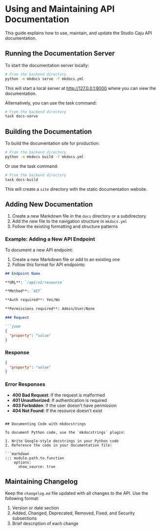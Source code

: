 # Using and Maintaining API Documentation

This guide explains how to use, maintain, and update the Studio Caju API documentation.

## Running the Documentation Server

To start the documentation server locally:

```bash
# From the backend directory
python -m mkdocs serve -f mkdocs.yml
```

This will start a local server at http://127.0.0.1:8000 where you can view the documentation.

Alternatively, you can use the task command:

```bash
# From the backend directory
task docs-serve
```

## Building the Documentation

To build the documentation site for production:

```bash
# From the backend directory
python -m mkdocs build -f mkdocs.yml
```

Or use the task command:

```bash
# From the backend directory
task docs-build
```

This will create a `site` directory with the static documentation website.

## Adding New Documentation

1. Create a new Markdown file in the `docs` directory or a subdirectory
2. Add the new file to the navigation structure in `mkdocs.yml`
3. Follow the existing formatting and structure patterns

### Example: Adding a New API Endpoint

To document a new API endpoint:

1. Create a new Markdown file or add to an existing one
2. Follow this format for API endpoints:

```markdown
## Endpoint Name

**URL**: `/api/v1/resource`

**Method**: `GET`

**Auth required**: Yes/No

**Permissions required**: Admin/User/None

### Request

```json
{
  "property": "value"
}
```

### Response

```json
{
  "property": "value"
}
```

### Error Responses

* **400 Bad Request**: If the request is malformed
* **401 Unauthorized**: If authentication is required
* **403 Forbidden**: If the user doesn't have permission
* **404 Not Found**: If the resource doesn't exist
```

## Documenting Code with mkdocstrings

To document Python code, use the `mkdocstrings` plugin:

1. Write Google-style docstrings in your Python code
2. Reference the code in your documentation file:

```markdown
::: module.path.to.function
    options:
      show_source: true
```

## Maintaining Changelog

Keep the `changelog.md` file updated with all changes to the API. Use the following format:

1. Version or date section
2. Added, Changed, Deprecated, Removed, Fixed, and Security subsections
3. Brief description of each change 